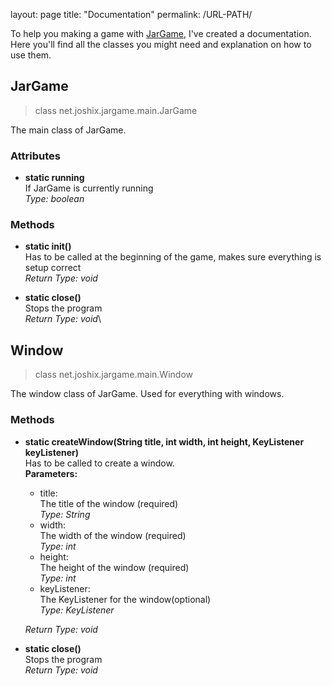 layout: page
title: "Documentation"
permalink: /URL-PATH/

To help you making a game with [JarGame](https://github.com/Joshyx/JarGame), I've created a documentation. Here you'll find all the classes you might need and explanation on how to use them.




## JarGame
> class net.joshix.jargame.main.JarGame

The main class of JarGame.

### Attributes
* **static running**\
  If JarGame is currently running\
  _Type: boolean_

### Methods
* **static init()**\
  Has to be called at the beginning of the game, makes sure everything is setup correct\
  _Return Type: void_
  
* **static close()**\
  Stops the program\
  _Return Type: void_\
  
  
## Window
> class net.joshix.jargame.main.Window

The window class of JarGame. Used for everything with windows.

### Methods
* **static createWindow(String title, int width, int height, KeyListener keyListener)**\
  Has to be called to create a window.\
  **Parameters:**
  * title:\
    The title of the window (required)\
    _Type: String_
  * width:\
    The width of the window (required)\
    _Type: int_
  * height:\
    The height of the window (required)\
    _Type: int_
  * keyListener:\
    The KeyListener for the window(optional)\
    _Type: KeyListener_

  _Return Type: void_
  
* **static close()**\
  Stops the program\
  _Return Type: void_

